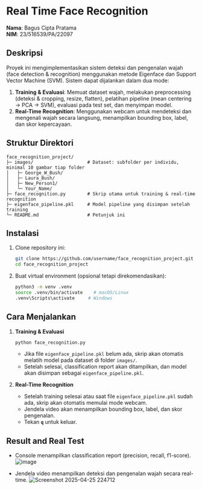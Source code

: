 # Real Time Face Recognition

**Nama**: Bagus Cipta Pratama  
**NIM**: 23/516539/PA/22097

## Deskripsi
Proyek ini mengimplementasikan sistem deteksi dan pengenalan wajah (face detection & recognition) menggunakan metode Eigenface dan Support Vector Machine (SVM). Sistem dapat dijalankan dalam dua mode:

1. **Training & Evaluasi**: Memuat dataset wajah, melakukan preprocessing (deteksi & cropping, resize, flatten), pelatihan pipeline (mean centering → PCA → SVM), evaluasi pada test set, dan menyimpan model.
2. **Real-Time Recognition**: Menggunakan webcam untuk mendeteksi dan mengenali wajah secara langsung, menampilkan bounding box, label, dan skor kepercayaan.

## Struktur Direktori
```
face_recognition_project/
├─ images/                    # Dataset: subfolder per individu, minimal 10 gambar tiap folder
│   ├─ George_W_Bush/
│   ├─ Laura_Bush/
│   ├─ New_Person1/
│   └─ Your_Name/
├─ face_recognition.py        # Skrip utama untuk training & real-time recognition
├─ eigenface_pipeline.pkl     # Model pipeline yang disimpan setelah training          
└─ README.md                  # Petunjuk ini
```

## Instalasi
1. Clone repository ini:
   ```bash
   git clone https://github.com/username/face_recognition_project.git
   cd face_recognition_project
   ```
2. Buat virtual environment (opsional tetapi direkomendasikan):
   ```bash
   python3 -m venv .venv
   source .venv/bin/activate    # macOS/Linux
   .venv\Scripts\activate     # Windows
   ```

## Cara Menjalankan
1. **Training & Evaluasi**
   ```bash
   python face_recognition.py
   ```
   - Jika file `eigenface_pipeline.pkl` belum ada, skrip akan otomatis melatih model pada dataset di folder `images/`.
   - Setelah selesai, classification report akan ditampilkan, dan model akan disimpan sebagai `eigenface_pipeline.pkl`.

2. **Real-Time Recognition**
   - Setelah training selesai atau saat file `eigenface_pipeline.pkl` sudah ada, skrip akan otomatis memulai mode webcam.
   - Jendela video akan menampilkan bounding box, label, dan skor pengenalan.
   - Tekan **`q`** untuk keluar.

## Result and Real Test
- Console menampilkan classification report (precision, recall, f1-score).
  ![image](https://github.com/user-attachments/assets/82fcdee2-76f2-47d1-85bc-6b0d7e238a66)

- Jendela video menampilkan deteksi dan pengenalan wajah secara real-time.
  ![Screenshot 2025-04-25 224712](https://github.com/user-attachments/assets/1102ef63-0014-49b7-ae8c-1ad6ea0b5f0a)

  
